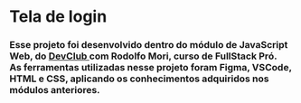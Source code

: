 <h1> Tela de login </h1>

<h3>Esse projeto foi desenvolvido dentro do módulo de JavaScript Web, do <a href="https://rodolfomori.com.br/devclub/"> DevClub </a> com Rodolfo Mori, curso de FullStack Pró. <br>
As ferramentas utilizadas nesse projeto foram Figma, VSCode, HTML e CSS, aplicando os conhecimentos adquiridos nos módulos anteriores. </h3>
